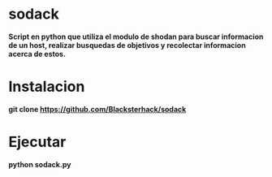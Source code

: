 # sodack
__Script en python que utiliza el modulo de shodan para buscar informacion de un host, realizar busquedas de objetivos y recolectar informacion acerca de estos.__

# Instalacion
__git clone https://github.com/Blacksterhack/sodack__

# Ejecutar
__python sodack.py__
